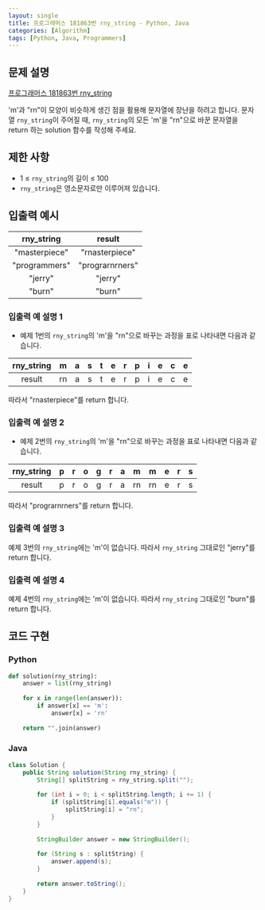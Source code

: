 ```yaml
---
layout: single
title: 프로그래머스 181863번 rny_string - Python, Java
categories: [Algorithm]
tags: [Python, Java, Programmers]
---
```


## 문제 설명
[프로그래머스 181863번 rny_string](https://school.programmers.co.kr/learn/courses/30/lessons/181863)

'm'과 "rn"이 모양이 비슷하게 생긴 점을 활용해 문자열에 장난을 하려고 합니다. 문자열 `rny_string`이 주어질 때, `rny_string`의 모든 'm'을 "rn"으로 바꾼 문자열을 return 하는 solution 함수를 작성해 주세요.

## 제한 사항

* 1 ≤ `rny_string`의 길이 ≤ 100
* `rny_string`은 영소문자로만 이루어져 있습니다.

## 입출력 예시

|  rny_string   |     result      |
|:-------------:|:---------------:|
| "masterpiece" | "rnasterpiece"  |
| "programmers" | "prograrnrners" |
|    "jerry"    |     "jerry"     |
|    "burn"     |     "burn"      |

### 입출력 예 설명 1

* 예제 1번의 `rny_string`의 'm'을 "rn"으로 바꾸는 과정을 표로 나타내면 다음과 같습니다.

| rny_string | 	m  | 	a | 	s | 	t | 	e | 	r | 	p | 	i | 	e | 	c | 	e |
|:----------:|:---:|:--:|:--:|:--:|:--:|:--:|:--:|:--:|:--:|:--:|:--:|
|   result   | 	rn | 	a | 	s | 	t | 	e | 	r | 	p | 	i | 	e | 	c | 	e |

따라서 "rnasterpiece"를 return 합니다.

### 입출력 예 설명 2

* 예제 2번의 `rny_string`의 'm'을 "rn"으로 바꾸는 과정을 표로 나타내면 다음과 같습니다.

| rny_string | 	p | 	r | 	o | 	g | 	r | 	a | 	m  | 	m  | 	e | 	r | 	s |
|:----------:|:--:|:--:|:--:|:--:|:--:|:--:|:---:|:---:|:--:|:--:|:--:|
|   result   | 	p | 	r | 	o | 	g | 	r | 	a | 	rn | 	rn | 	e | 	r | 	s |

따라서 "prograrnrners"를 return 합니다.

### 입출력 예 설명 3

예제 3번의 `rny_string`에는 'm'이 없습니다. 따라서 `rny_string` 그대로인 "jerry"를 return 합니다.

### 입출력 예 설명 4

예제 4번의 `rny_string`에는 'm'이 없습니다. 따라서 `rny_string` 그대로인 "burn"를 return 합니다.

## 코드 구현

### Python

```python
def solution(rny_string):
    answer = list(rny_string)
    
    for x in range(len(answer)):
        if answer[x] == 'm':
            answer[x] = 'rn'
    
    return "".join(answer)
```

### Java

```java
class Solution {
    public String solution(String rny_string) {
        String[] splitString = rny_string.split("");
        
        for (int i = 0; i < splitString.length; i += 1) {
            if (splitString[i].equals("m")) {
                splitString[i] = "rn";
            }
        }
        
        StringBuilder answer = new StringBuilder();
        
        for (String s : splitString) {
            answer.append(s);
        }
        
        return answer.toString();
    }
}
```